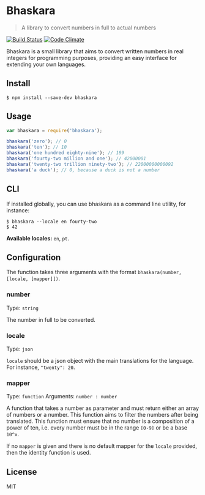 # Bhaskara

> A library to convert numbers in full to actual numbers

[![Build Status](https://travis-ci.org/brenolf/bhaskara.svg?branch=master)](https://travis-ci.org/brenolf/bhaskara)
[![Code Climate](https://codeclimate.com/github/brenolf/bhaskara/badges/gpa.svg)](https://codeclimate.com/github/brenolf/bhaskara)

Bhaskara is a small library that aims to convert written numbers in real integers for programming purposes, providing an easy interface for extending your own languages.

## Install

`$ npm install --save-dev bhaskara`

## Usage

```js
var bhaskara = require('bhaskara');

bhaskara('zero'); // 0
bhaskara('ten'); // 10
bhaskara('one hundred eighty-nine'); // 189
bhaskara('fourty-two million and one'); // 42000001
bhaskara('twenty-two trillion ninety-two'); // 22000000000092
bhaskara('a duck'); // 0, because a duck is not a number
```

## CLI

If installed globally, you can use bhaskara as a command line utility, for instance:

```
$ bhaskara --locale en fourty-two
$ 42
```

**Available locales:** `en`, `pt`.

## Configuration

The function takes three arguments with the format `bhaskara(number, [locale, [mapper]])`.

### number

Type: `string`

The number in full to be converted.

### locale

Type: `json`

`locale` should be a json object with the main translations for the language. For instance, `"twenty": 20`.

### mapper

Type: `function`
Arguments: `number : number`

A function that takes a number as parameter and must return either an array of numbers or a number. This function aims to filter the numbers after being translated. This function must ensure that no number is a composition of a power of ten, i.e. every number must be in the range `[0-9]` or be a base `10^x`.

If no `mapper` is given and there is no default mapper for the `locale` provided, then the identity function is used.

## License
MIT
